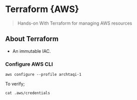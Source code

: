 # Terraform {AWS}

> Hands-on With Terraform for managing AWS resources 


## About Terraform

- An immutable IAC.

### Configure AWS CLI 

`aws configure --profile archtaqi-1`

To verify;

`cat .aws/credentials`


